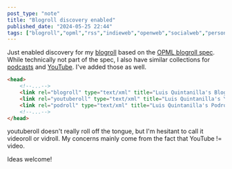 ```yaml
---
post_type: "note" 
title: "Blogroll discovery enabled"
published_date: "2024-05-25 22:44"
tags: ["blogroll","opml","rss","indieweb","openweb","socialweb","personalweb"]
---
```


Just enabled discovery for my [blogroll](/feed/blogroll) based on the [OPML blogroll spec](https://opml.org/blogroll.opml). While technically not part of the spec, I also have similar collections for [podcasts](/feed/podroll) and [YouTube](/feed/youtube). I've added those as well.

```html
<head>
    <!--...-->
    <link rel="blogroll" type="text/xml" title="Luis Quintanilla's Blogroll" href="/feed/blogroll/index.opml">
    <link rel="youtuberoll" type="text/xml" title="Luis Quintanilla's YouTube Roll" href="/feed/youtube/index.opml">
    <link rel="podroll" type="text/xml" title="Luis Quintanilla's Podroll" href="/feed/podroll/index.opml">
    <!--...-->
</head>
```

youtuberoll doesn't really roll off the tongue, but I'm hesitant to call it videoroll or vidroll. My concerns mainly come from the fact that YouTube != video. 

Ideas welcome!